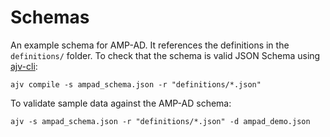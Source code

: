 # Schemas

An example schema for AMP-AD. It references the definitions in the
`definitions/` folder. To check that the schema is valid JSON Schema using
[ajv-cli](https://github.com/jessedc/ajv-cli):

```
ajv compile -s ampad_schema.json -r "definitions/*.json"
```

To validate sample data against the AMP-AD schema:

```
ajv -s ampad_schema.json -r "definitions/*.json" -d ampad_demo.json
```
